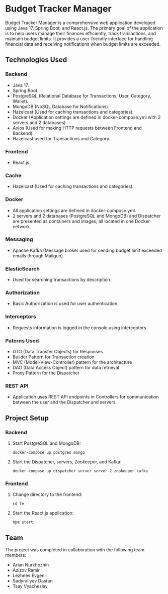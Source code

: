 # Budget Tracker Manager
Budget Tracker Manager is a comprehensive web application developed using Java 17, Spring Boot, and React.js. The primary goal of the application is to help users manage their finances efficiently, track transactions, and maintain budget limits. It provides a user-friendly interface for handling financial data and receiving notifications when budget limits are exceeded.

## Technologies Used
### Backend

* Java 17.
* Spring Boot.
* PostgreSQL (Relational Database for Transactions, User, Category, Wallet).
* MongoDB (NoSQL Database for Notifications).
* Hazelcast (Used for caching transactions and categories).
* Docker (Application settings are defined in docker-compose.yml with 2 servers and 2 databases).
* Axios (Used for making HTTP requests between Frontend and Backend).
* Hazelcast used for Transactions and Category. 

### Frontend

* React.js

### Cache
* Hazelcast (Used for caching transactions and categories).

### Docker
* All application settings are defined in docker-compose.yml.
* 2 servers and 2 databases (PostgreSQL and MongoDB) and Dispatcher are presented as containers and images, all located in one Docker network.

### Messaging
* Apache Kafka (Message broker used for sending budget limit exceeded emails through Mailgun).

### ElasticSearch
* Used for searching transactions by description.

### Authorization
* Basic Authorization is used for user authentication.

### Interceptors
* Requests information is logged in the console using interceptors.

### Paterns Used
* DTO (Data Transfer Objects) for Responses
* Builder Pattern for Transaction creation
* MVC (Model-View-Controller) pattern for the architecture
* DAO (Data Access Object) pattern for data retrieval
* Proxy Pattern for the Dispatcher

### REST API

* Application uses REST API endpoints in Controllers for communication between the user and the Dispatcher and servers.

## Project Setup

### Backend
1) Start PostgreSQL and MongoDB:

       docker-compose up postgres mongo
2) Start the Dispatcher, servers, Zookeeper, and Kafka:
   
       docker-compose up dispatcher server server-2 zookeeper kafka

### Frontend
1) Change directory to the frontend:
   
       cd fe

2) Start the React.js application:

       npm start


## Team
The project was completed in collaboration with the following team members:

- Arlan Nurkhozhin
- Azizov Ramir
- Lezhnev Evgenii
- Sadyraliyev Dastan
- Tsay Vyacheslav 
